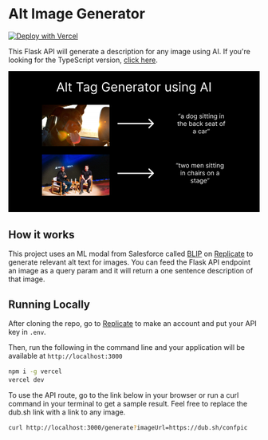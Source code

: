 # Alt Image Generator

[![Deploy with Vercel](https://vercel.com/button)](https://vercel.com/new/clone?repository-url=https://github.com/nutlope/alt-text-generator&env=REPLICATE_API_KEY&project-name=alt-tag-generator&repo-name=alt-tag-generator)

This Flask API will generate a description for any image using AI. If you're looking for the TypeScript version, [click here](https://github.com/vercel/examples/tree/main/solutions/alt-tag-generator).

![Alt Image Generator](ogimage.png)

## How it works

This project uses an ML modal from Salesforce called [BLIP](https://github.com/salesforce/BLIP) on [Replicate](https://replicate.com/) to generate relevant alt text for images. You can feed the Flask API endpoint an image as a query param and it will return a one sentence description of that image.

## Running Locally

After cloning the repo, go to [Replicate](https://replicate.com/) to make an account and put your API key in `.env`.

Then, run the following in the command line and your application will be available at `http://localhost:3000`

```bash
npm i -g vercel
vercel dev
```

To use the API route, go to the link below in your browser or run a curl command in your terminal to get a sample result. Feel free to replace the dub.sh link with a link to any image.

```bash
curl http://localhost:3000/generate?imageUrl=https://dub.sh/confpic
```
